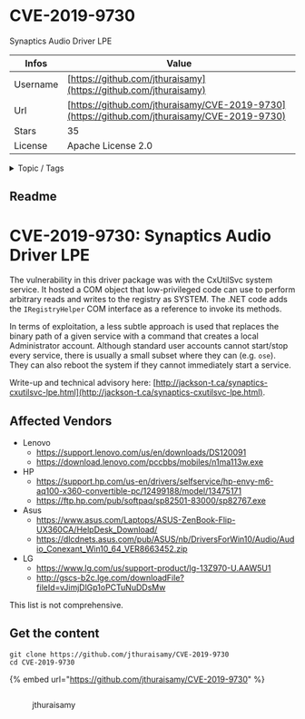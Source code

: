 # CVE-2019-9730

Synaptics Audio Driver LPE

| Infos    | Value                                                              |
| -------- | -------------------------------------------------------------------|
| Username | [https://github.com/jthuraisamy](https://github.com/jthuraisamy) |
| Url      | [https://github.com/jthuraisamy/CVE-2019-9730](https://github.com/jthuraisamy/CVE-2019-9730)                                               |
| Stars    | 35                                                          |
| License  | Apache License 2.0                                                        |

<details>

<summary>Topic / Tags</summary>



</details>

## Readme

# CVE-2019-9730: Synaptics Audio Driver LPE

The vulnerability in this driver package was with the CxUtilSvc system service. It hosted a COM object that low-privileged code can use to perform arbitrary reads and writes to the registry as SYSTEM. The .NET code adds the `IRegistryHelper` COM interface as a reference to invoke its methods.

In terms of exploitation, a less subtle approach is used that replaces the binary path of a given service with a command that creates a local Administrator account. Although standard user accounts cannot start/stop every service, there is usually a small subset where they can (e.g. `ose`). They can also reboot the system if they cannot immediately start a service.

Write-up and technical advisory here: [http://jackson-t.ca/synaptics-cxutilsvc-lpe.html](http://jackson-t.ca/synaptics-cxutilsvc-lpe.html).

## Affected Vendors

- Lenovo
  - https://support.lenovo.com/us/en/downloads/DS120091
  - https://download.lenovo.com/pccbbs/mobiles/n1ma113w.exe
- HP
  - https://support.hp.com/us-en/drivers/selfservice/hp-envy-m6-aq100-x360-convertible-pc/12499188/model/13475171
  - https://ftp.hp.com/pub/softpaq/sp82501-83000/sp82767.exe
- Asus
  - https://www.asus.com/Laptops/ASUS-ZenBook-Flip-UX360CA/HelpDesk_Download/
  - https://dlcdnets.asus.com/pub/ASUS/nb/DriversForWin10/Audio/Audio_Conexant_Win10_64_VER8663452.zip
- LG
  - https://www.lg.com/us/support-product/lg-13Z970-U.AAW5U1
  - http://gscs-b2c.lge.com/downloadFile?fileId=vJimjDlGp1oPCTuNuDDsMw

This list is not comprehensive.



## Get the content

```
git clone https://github.com/jthuraisamy/CVE-2019-9730
cd CVE-2019-9730
```

{% embed url="https://github.com/jthuraisamy/CVE-2019-9730" %}

<figure><img src="https://avatars.githubusercontent.com/u/5413071?v=4" alt=""><figcaption><p>jthuraisamy</p></figcaption></figure>
